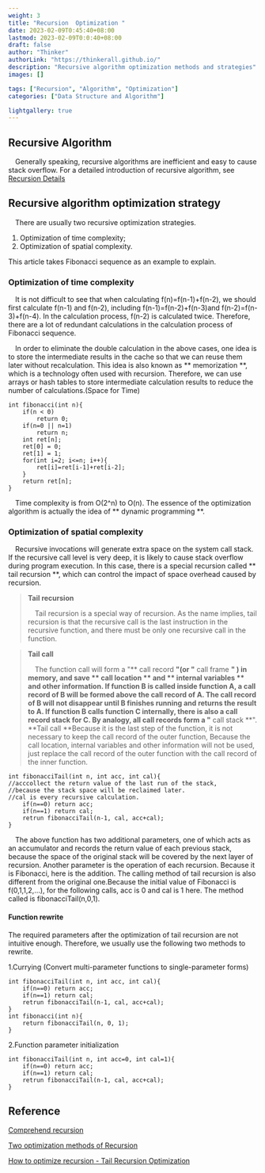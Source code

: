 ```yaml
---
weight: 3
title: "Recursion  Optimization "
date: 2023-02-09T0:45:40+08:00
lastmod: 2023-02-09T0:0:40+08:00
draft: false
author: "Thinker"
authorLink: "https://thinkerall.github.io/"
description: "Recursive algorithm optimization methods and strategies"
images: []

tags: ["Recursion", "Algorithm", "Optimization"]
categories: ["Data Structure and Algorithm"]

lightgallery: true
---
```

## Recursive Algorithm

&emsp;Generally speaking, recursive algorithms are inefficient and easy to cause stack overflow. 
For a detailed introduction of recursive algorithm, see [Recursion Details](https://thinkerall.github.io/recursion/)

## Recursive algorithm optimization strategy

&emsp;There are usually two recursive optimization strategies.

1. Optimization of time complexity;
2. Optimization of spatial complexity.

This article takes Fibonacci sequence as an example to explain.

### Optimization of time complexity 

&emsp;It is not difficult to see that when calculating f(n)=f(n-1)+f(n-2), we should first calculate f(n-1) and f(n-2),
including f(n-1)=f(n-2)+f(n-3)and f(n-2)=f(n-3)+f(n-4). In the calculation process, f(n-2) is calculated twice.
Therefore, there are a lot of redundant calculations in the calculation process of Fibonacci sequence.

&emsp;In order to eliminate the double calculation in the above cases,
one idea is to store the intermediate results in the cache 
so that we can reuse them later without recalculation.
This idea is also known as ** memorization **, which is a technology often used with recursion. 
Therefore, we can use arrays or hash tables to store intermediate calculation results to reduce the number of calculations.(Space for Time)

```
int fibonacci(int n){
	if(n < 0)
		return 0;
	if(n=0 || n=1)
		return n;
	int ret[n];
    ret[0] = 0;
    ret[1] = 1;
	for(int i=2; i<=n; i++){
		ret[i]=ret[i-1]+ret[i-2];
	}
	return ret[n];
}
```

&emsp;Time complexity is from O(2^n) to O(n).
The essence of the optimization algorithm is actually the idea of ** dynamic programming **.

### Optimization of spatial complexity

&emsp;Recursive invocations will generate extra space on the system call stack. 
If the recursive call level is very deep, it is likely to cause stack overflow during program execution.
In this case, there is a special recursion called ** tail recursion **,
which can control the impact of space overhead caused by recursion.

> **Tail recursion**
>
> &emsp;Tail recursion is a special way of recursion.
As the name implies, tail recursion is that the recursive call is the last instruction in the recursive function, 
and there must be only one recursive call in the function.

> **Tail call**
>
> &emsp;The function call will form a "** call record **"(or "** call frame **" ) in memory,
and save ** call location ** and ** internal variables ** and other information.
If function B is called inside function A, a call record of B will be formed above the call record of A.
The call record of B will not disappear until B finishes running and returns the result to A.
If function B calls function C internally, there is also a call record stack for C.
By analogy, all call records form a "** call stack **".
**Tail call **Because it is the last step of the function, it is not necessary to keep the call record of the outer function,
Because the call location, internal variables and other information will not be used,
just replace the call record of the outer function with the call record of the inner function.

```
int fibonacciTail(int n, int acc, int cal){
//acccollect the return value of the last run of the stack, 
//because the stack space will be reclaimed later.
//cal is every recursive calculation.
	if(n==0) return acc;
	if(n==1) return cal;
	retrun fibonacciTail(n-1, cal, acc+cal);
}
```

&emsp;The above function has two additional parameters, 
one of which acts as an accumulator and records the return value of each previous stack, because the space of the original stack will be covered by the next layer of recursion.
Another parameter is the operation of each recursion. 
Because it is Fibonacci, here is the addition.
The calling method of tail recursion is also different from the original one.Because the initial value of Fibonacci is f(0,1,1,2,…),
for the following calls, acc is 0 and cal is 1 here.
The method called is fibonacciTail(n,0,1).

#### Function rewrite

The required parameters after the optimization of tail recursion are not intuitive enough. 
Therefore, we usually use the following two methods to rewrite.

1.Currying (Convert multi-parameter functions to single-parameter forms)

```
int fibonacciTail(int n, int acc, int cal){
	if(n==0) return acc;
	if(n==1) return cal;
	retrun fibonacciTail(n-1, cal, acc+cal);
}
int fibonacci(int n){
	return fibonacciTail(n, 0, 1);
}
```

2.Function parameter initialization

```
int fibonacciTail(int n, int acc=0, int cal=1){
	if(n==0) return acc;
	if(n==1) return cal;
	retrun fibonacciTail(n-1, cal, acc+cal);
}
```
## Reference

[Comprehend recursion](https://zhuanlan.zhihu.com/p/150562212)

[Two optimization methods of Recursion](https://blog.csdn.net/HEYUJIEBOY/article/details/76692870)

[How to optimize recursion - Tail Recursion Optimization](https://cloud.tencent.com/developer/article/1694405)